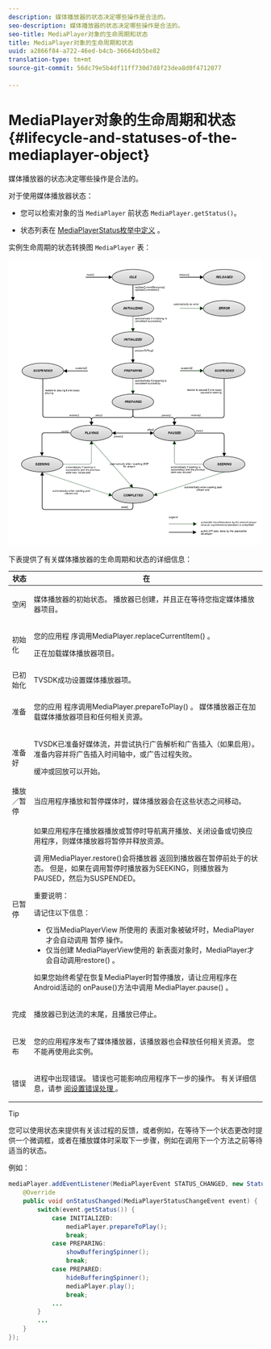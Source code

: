 ```yaml
---
description: 媒体播放器的状态决定哪些操作是合法的。
seo-description: 媒体播放器的状态决定哪些操作是合法的。
seo-title: MediaPlayer对象的生命周期和状态
title: MediaPlayer对象的生命周期和状态
uuid: a2866f84-a722-46ed-b4cb-36664db5be82
translation-type: tm+mt
source-git-commit: 56dc79e5b4df11ff730d7d8f23dea8d0f4712077

---
```



# MediaPlayer对象的生命周期和状态{#lifecycle-and-statuses-of-the-mediaplayer-object}

媒体播放器的状态决定哪些操作是合法的。

对于使用媒体播放器状态：

* 您可以检索对象的当 `MediaPlayer` 前状态 `MediaPlayer.getStatus()`。

* 状态列表在 [MediaPlayerStatus枚举中定义](https://help.adobe.com/en_US/primetime/api/psdk/javadoc_2.5/com/adobe/mediacore/MediaPlayerStatus.html) 。

实例生命周期的状态转换图 `MediaPlayer` 表：

<!--<a id="fig_A6425F24C7734DC681D992859D2A6743"></a>-->

![](assets/media_player_statuses.png)

下表提供了有关媒体播放器的生命周期和状态的详细信息：

<table id="table_82757A0043EB4AACA474E6B30326A6B7"> 
 <thead> 
  <tr> 
   <th colname="col1" class="entry"> 状态 </th> 
   <th colname="col2" class="entry"> 在 </th> 
  </tr> 
 </thead>
 <tbody> 
  <tr> 
   <td colname="col1"> 空闲 </td> 
   <td colname="col2"> <p>媒体播放器的初始状态。 播放器已创建，并且正在等待您指定媒体播放器项目。 </p> </td> 
  </tr> 
  <tr> 
   <td colname="col1"> 初始化 </td> 
   <td colname="col2"> <p>您的应用程 <span class="codeph"> 序调用MediaPlayer.replaceCurrentItem() </span>。 </p> <p>正在加载媒体播放器项目。 </p> </td> 
  </tr> 
  <tr> 
   <td colname="col1"> 已初始化 </td> 
   <td colname="col2"> <p>TVSDK成功设置媒体播放器项。 </p> </td> 
  </tr> 
  <tr> 
   <td colname="col1"> 准备 </td> 
   <td colname="col2"> <p>您的应用 <span class="codeph"> 程序调用MediaPlayer.prepareToPlay() </span>。 媒体播放器正在加载媒体播放器项目和任何相关资源。 </p> </td> 
  </tr> 
  <tr> 
   <td colname="col1"> 准备好 </td> 
   <td colname="col2"> <p>TVSDK已准备好媒体流，并尝试执行广告解析和广告插入（如果启用）。 准备内容并将广告插入时间轴中，或广告过程失败。 </p> <p>缓冲或回放可以开始。 </p> </td> 
  </tr> 
  <tr> 
   <td colname="col1"> 播放／暂停 </td> 
   <td colname="col2"> <p>当应用程序播放和暂停媒体时，媒体播放器会在这些状态之间移动。 </p> </td> 
  </tr> 
  <tr> 
   <td colname="col1"> 已暂停 </td> 
   <td colname="col2"> <p>如果应用程序在播放器播放或暂停时导航离开播放、关闭设备或切换应用程序，则媒体播放器将暂停并释放资源。 </p> <p>调 <span class="codeph"> 用MediaPlayer.restore()会将播放器 </span> 返回到播放器在暂停前处于的状态。 但是，如果在调用暂停时播放器为SEEKING，则播放器为PAUSED，然后为SUSPENDED。 </p> <p>重要说明：  <p>请记住以下信息： 
      <ul id="ul_1B21668994D1474AAA0BE839E0D69B00"> 
       <li id="li_08459A3AB03C45588D73FA162C27A56C">仅当MediaPlayerView <span class="codeph"> 所使用的 </span> 表面对象被破坏时，MediaPlayer才会自动调用 <span class="codeph"> 暂停 </span><span class="codeph"></span> 操作。 </li> 
       <li id="li_B9926AA2E7B9441490F37D24AE2678A1">仅当创建 <span class="codeph"> MediaPlayerView使用的 </span> 新表面对象时，MediaPlayer才会自动调用restore() <span class="codeph"></span><span class="codeph"></span> 。 </li> 
      </ul> </p> </p> <p>如果您始终希望在恢复MediaPlayer时暂停播放，请让应用程序在Android活动的 <span class="codeph"> onPause()方法中调用 </span> MediaPlayer.pause() <span class="codeph"></span> 。 </p> </td> 
  </tr> 
  <tr> 
   <td colname="col1"> 完成 </td> 
   <td colname="col2"> <p>播放器已到达流的末尾，且播放已停止。 </p> </td> 
  </tr> 
  <tr> 
   <td colname="col1"> 已发布 </td> 
   <td colname="col2"> <p>您的应用程序发布了媒体播放器，该播放器也会释放任何相关资源。 您不能再使用此实例。 </p> </td> 
  </tr> 
  <tr> 
   <td colname="col1"> 错误 </td> 
   <td colname="col2"> <p>进程中出现错误。 错误也可能影响应用程序下一步的操作。 有关详细信息，请参 <a href="../../../tvsdk-3x-android-prog/android-3x-content-playback-options-android2/android-3x-error-handling-set-up.md" format="dita" scope="local"> 阅设置错误处理 </a>。 </p> </td> 
  </tr> 
 </tbody> 
</table>

>[!TIP]
>
>您可以使用状态来提供有关该过程的反馈，或者例如，在等待下一个状态更改时提供一个微调框，或者在播放媒体时采取下一步骤，例如在调用下一个方法之前等待适当的状态。

例如：

```java
mediaPlayer.addEventListener(MediaPlayerEvent STATUS_CHANGED, new StatusChangeEventListener() { 
    @Override  
    public void onStatusChanged(MediaPlayerStatusChangeEvent event) { 
        switch(event.getStatus()) { 
            case INITIALIZED: 
                mediaPlayer.prepareToPlay(); 
                break; 
            case PREPARING: 
                showBufferingSpinner(); 
                break; 
            case PREPARED: 
                hideBufferingSpinner(); 
                mediaPlayer.play(); 
                break; 
            ...                
        } 
        ... 
    } 
}); 
```
